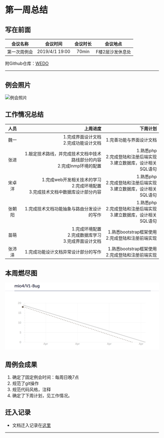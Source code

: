 # 第一周总结

## 写在前面

|会议名称|会议时间|会议时长|会议地点|
|:-:|:-:|:-:|:-:|
|第一次周例会|2019/4/1 19:00|70min|F楼2层沙发休息处|

附Github仓库：[WEDO](https://github.com/mio4/V1-Bug)

***

## 例会照片

![例会照片](../pics/meeting_01.jpg)

## 工作情况总结

|人员|上周进度|下周计划|
|:-:|-:|-:|
|魏一|1.完成界面设计文档<br>2.完成功能设计文档|1.完善功能与界面设计文档|
|张进|1.敲定技术路线，并完成技术文档中技术路线部分的内容<br>2.完成lnmp环境的配置|1.熟悉php<br>2.完成登陆和注册后端实现<br>3.建立数据库，设计相关SQL语句|
|宋卓洋|1.完成web开发相关技术的学习<br>2.完成环境配置<br>3.完成技术文档中数据库设计部分内容|1.熟悉php<br>2.完成登陆和注册后端实现<br>3.建立数据库，设计相关SQL语句|
|张朝阳|1.完成技术文档功能抽象与路由分发设计的写作|1.熟悉php<br>2.完成登陆和注册后端实现<br>3.建立数据库，设计相关SQL语句|
|苗萌|1.完成环境配置<br>2.完成数据库学习<br>3.完成界面设计文档|1.熟悉bootstrap框架使用<br>2.完成登陆和注册前端实现<br>|
|张沛泽|1.完成功能设计文档异常设计部分的写作|1.熟悉bootstrap框架使用<br>2.完成登陆和注册前端实现<br>|

## 本周燃尽图

![燃尽图](../pics/burn_down_01.png)

## 周例会成果

1. 确定了固定例会时间：每周日晚7点
2. 规范了git操作
3. 规范代码风格，注释
4. 确定了下周计划，见工作情况。

## 迁入记录

* 文档迁入记录在[这里](https://github.com/mio4/V1-Bug/commits/master)

***